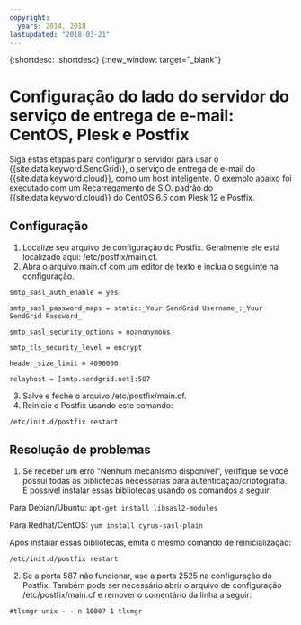 ```yaml
---
copyright:
  years: 2014, 2018
lastupdated: "2018-03-21"
---
```


{:shortdesc: .shortdesc}
{:new_window: target="_blank"}

# Configuração do lado do servidor do serviço de entrega de e-mail: CentOS, Plesk e Postfix

Siga estas etapas para configurar o servidor para usar o {{site.data.keyword.SendGrid}}, o serviço de entrega de e-mail do {{site.data.keyword.cloud}}, como um host inteligente. O exemplo abaixo foi executado com um Recarregamento de S.O. padrão
do {{site.data.keyword.cloud}} do CentOS 6.5 com Plesk 12 e Postfix.

## Configuração

1.  Localize seu arquivo de configuração do Postfix. Geralmente ele está localizado aqui:
/etc/postfix/main.cf.
2.  Abra o arquivo main.cf com um editor de texto e inclua o seguinte na configuração.

  `smtp_sasl_auth_enable = yes`

  `smtp_sasl_password_maps = static:_Your SendGrid Username_:_Your SendGrid Password_`

  `smtp_sasl_security_options = noanonymous`

  `smtp_tls_security_level = encrypt`

  `header_size_limit = 4096000`

  `relayhost = [smtp.sendgrid.net]:587`

3.  Salve e feche o arquivo /etc/postfix/main.cf.
4.  Reinicie o Postfix usando este comando:

  `/etc/init.d/postfix restart`

## Resolução de problemas

1.  Se receber um erro "Nenhum mecanismo disponível", verifique se você possui todas as
bibliotecas necessárias para autenticação/criptografia. É possível instalar essas bibliotecas usando os
comandos a seguir:

  Para Debian/Ubuntu: `apt-get install libsasl2-modules`

  Para Redhat/CentOS: `yum install cyrus-sasl-plain`

  Após instalar essas bibliotecas, emita o mesmo comando de reinicialização:

    /etc/init.d/postfix restart

2.  Se a porta 587 não funcionar, use a porta 2525 na configuração do Postfix. Também pode ser necessário abrir o arquivo de configuração /etc/postfix/main.cf e remover o comentário da linha a seguir:

  `#tlsmgr unix - - n 1000? 1 tlsmgr`
